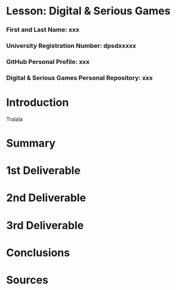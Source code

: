# Lesson: Digital & Serious Games

### First and Last Name: xxx
### University Registration Number: dpsdxxxxx
### GitHub Personal Profile: xxx
### Digital & Serious Games Personal Repository: xxx

# Introduction

Tralala

# Summary


# 1st Deliverable


# 2nd Deliverable


# 3rd Deliverable 


# Conclusions


# Sources
